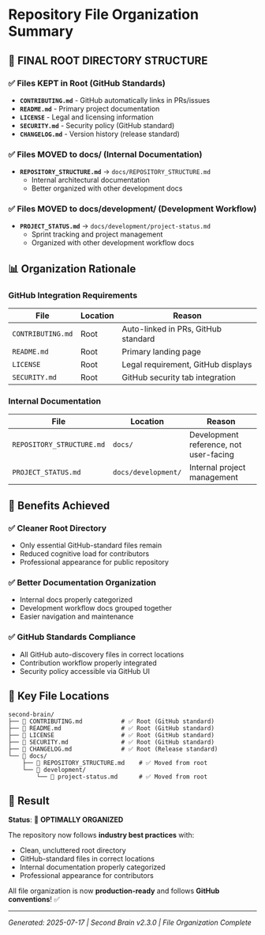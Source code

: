 # Repository File Organization Summary

## 📁 **FINAL ROOT DIRECTORY STRUCTURE**

### ✅ **Files KEPT in Root** (GitHub Standards)
- **`CONTRIBUTING.md`** - GitHub automatically links in PRs/issues
- **`README.md`** - Primary project documentation  
- **`LICENSE`** - Legal and licensing information
- **`SECURITY.md`** - Security policy (GitHub standard)
- **`CHANGELOG.md`** - Version history (release standard)

### ✅ **Files MOVED to docs/** (Internal Documentation)
- **`REPOSITORY_STRUCTURE.md`** → `docs/REPOSITORY_STRUCTURE.md`
  - Internal architectural documentation
  - Better organized with other development docs

### ✅ **Files MOVED to docs/development/** (Development Workflow)
- **`PROJECT_STATUS.md`** → `docs/development/project-status.md`
  - Sprint tracking and project management
  - Organized with other development workflow docs

## 📊 **Organization Rationale**

### **GitHub Integration Requirements**
| File | Location | Reason |
|------|----------|---------|
| `CONTRIBUTING.md` | Root | Auto-linked in PRs, GitHub standard |
| `README.md` | Root | Primary landing page |
| `LICENSE` | Root | Legal requirement, GitHub displays |
| `SECURITY.md` | Root | GitHub security tab integration |

### **Internal Documentation**
| File | Location | Reason |
|------|----------|---------|
| `REPOSITORY_STRUCTURE.md` | `docs/` | Development reference, not user-facing |
| `PROJECT_STATUS.md` | `docs/development/` | Internal project management |

## 🎯 **Benefits Achieved**

### **✅ Cleaner Root Directory**
- Only essential GitHub-standard files remain
- Reduced cognitive load for contributors
- Professional appearance for public repository

### **✅ Better Documentation Organization**
- Internal docs properly categorized
- Development workflow docs grouped together
- Easier navigation and maintenance

### **✅ GitHub Standards Compliance**
- All GitHub auto-discovery files in correct locations
- Contribution workflow properly integrated
- Security policy accessible via GitHub UI

## 📍 **Key File Locations**

```
second-brain/
├── 📄 CONTRIBUTING.md           # ✅ Root (GitHub standard)
├── 📄 README.md                 # ✅ Root (GitHub standard)  
├── 📄 LICENSE                   # ✅ Root (GitHub standard)
├── 📄 SECURITY.md               # ✅ Root (GitHub standard)
├── 📄 CHANGELOG.md              # ✅ Root (Release standard)
└── 📁 docs/
    ├── 📄 REPOSITORY_STRUCTURE.md    # ✅ Moved from root
    └── 📁 development/
        └── 📄 project-status.md      # ✅ Moved from root
```

## 🚀 **Result**

**Status**: 🎯 **OPTIMALLY ORGANIZED** 

The repository now follows **industry best practices** with:
- Clean, uncluttered root directory
- GitHub-standard files in correct locations  
- Internal documentation properly categorized
- Professional appearance for contributors

All file organization is now **production-ready** and follows **GitHub conventions**! ✅

---
*Generated: 2025-07-17 | Second Brain v2.3.0 | File Organization Complete*
